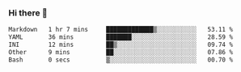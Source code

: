 ### Hi there 👋

<!--
**urzz/urzz** is a ✨ _special_ ✨ repository because its `README.md` (this file) appears on your GitHub profile.

Here are some ideas to get you started:

- 🔭 I’m currently working on ...
- 🌱 I’m currently learning ...
- 👯 I’m looking to collaborate on ...
- 🤔 I’m looking for help with ...
- 💬 Ask me about ...
- 📫 How to reach me: ...
- 😄 Pronouns: ...
- ⚡ Fun fact: ...
-->

<!--START_SECTION:waka-->

```txt
Markdown   1 hr 7 mins     █████████████▒░░░░░░░░░░░   53.11 %
YAML       36 mins         ███████░░░░░░░░░░░░░░░░░░   28.59 %
INI        12 mins         ██▒░░░░░░░░░░░░░░░░░░░░░░   09.74 %
Other      9 mins          ██░░░░░░░░░░░░░░░░░░░░░░░   07.86 %
Bash       0 secs          ▒░░░░░░░░░░░░░░░░░░░░░░░░   00.70 %
```

<!--END_SECTION:waka-->
